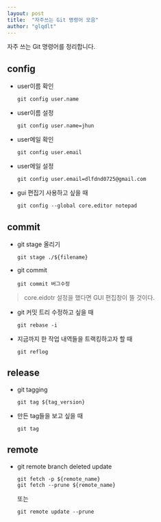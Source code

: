 ```yaml
---
layout: post
title:  "자주쓰는 Git 명령어 모음"
author: "glqdlt"
---
```


자주 쓰는 Git 명령어를 정리합니다.


## config

+ user이름 확인
    ```
    git config user.name
    ```

+ user이름 설정
    ```
    git config user.name=jhun
    ```

+ user메일 확인

    ```
    git config user.email
    ```

+ user메일 설정

    ```
    git config user.email=dlfdnd0725@gmail.com
    ```

+ gui 편집기 사용하고 싶을 때

    ```
    git config --global core.editor notepad
    ```

## commit

+ git stage 올리기

    ```
    git stage ./${filename}
    ```

+ git commit 

    ```
    git commit 버그수정
    ```

> core.eidotr 설정을 했다면 GUI 편집창이 뜰 것이다.

+ git 커밋 트리 수정하고 싶을 때

    ```
    git rebase -i
    ```

+ 지금까지 한 작업 내역들을 트랙킹하고자 할 때

    ```
    git reflog
    ```


## release

+ git tagging

    ```
    git tag ${tag_version}
    ```

+ 만든 tag들을 보고 싶을 때

    ```
    git tag
    ```


## remote

+ git remote branch deleted update

    ```
    git fetch -p ${remote_name}
    git fetch --prune ${remote_name}
    ```

    또는

    ```
    git remote update --prune
    ```

